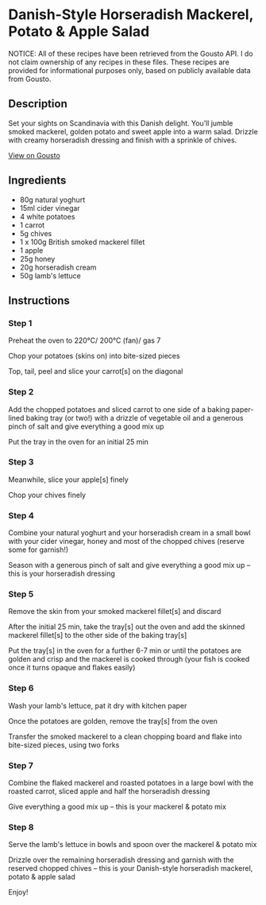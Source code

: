# Danish-Style Horseradish Mackerel, Potato & Apple Salad

NOTICE: All of these recipes have been retrieved from the Gousto API. I do not claim ownership of any recipes in these files. These recipes are provided for informational purposes only, based on publicly available data from Gousto.

## Description

Set your sights on Scandinavia with this Danish delight. You’ll jumble smoked mackerel, golden potato and sweet apple into a warm salad. Drizzle with creamy horseradish dressing and finish with a sprinkle of chives.

[View on Gousto](https://www.gousto.co.uk/recipes/cookbook/danish-style-horseradish-mackerel-potato-apple-salad)

## Ingredients

- 80g natural yoghurt
- 15ml cider vinegar
- 4 white potatoes
- 1 carrot
- 5g chives
- 1 x 100g British smoked mackerel fillet
- 1 apple
- 25g honey
- 20g horseradish cream
- 50g lamb's lettuce

## Instructions


### Step 1

Preheat the oven to 220°C/ 200°C (fan)/ gas 7

Chop your potatoes (skins on) into bite-sized pieces

Top, tail, peel and slice your carrot[s] on the diagonal


### Step 2

Add the chopped potatoes and sliced carrot to one side of a baking paper-lined baking tray (or two!) with a drizzle of vegetable oil and a generous pinch of salt and give everything a good mix up

Put the tray in the oven for an initial 25 min


### Step 3

Meanwhile, slice your apple[s] finely

Chop your chives finely


### Step 4

Combine your natural yoghurt and your horseradish cream in a small bowl with your cider vinegar, honey and most of the chopped chives (reserve some for garnish!)

Season with a generous pinch of salt and give everything a good mix up – this is your horseradish dressing


### Step 5

Remove the skin from your smoked mackerel fillet[s] and discard

After the initial 25 min, take the tray[s] out the oven and add the skinned mackerel fillet[s] to the other side of the baking tray[s]

Put the tray[s] in the oven for a further 6-7 min or until the potatoes are golden and crisp and the mackerel is cooked through (your fish is cooked once it turns opaque and flakes easily)


### Step 6

Wash your lamb's lettuce, pat it dry with kitchen paper

Once the potatoes are golden, remove the tray[s] from the oven

Transfer the smoked mackerel to a clean chopping board and flake into bite-sized pieces, using two forks


### Step 7

Combine the flaked mackerel and roasted potatoes in a large bowl with the roasted carrot, sliced apple and half the horseradish dressing

Give everything a good mix up – this is your mackerel & potato mix

### Step 8

Serve the lamb's lettuce in bowls and spoon over the mackerel & potato mix

Drizzle over the remaining horseradish dressing and garnish with the reserved chopped chives – this is your Danish-style horseradish mackerel, potato & apple salad

Enjoy!

